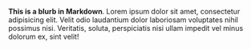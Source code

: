 


__This is a blurb in Markdown__. Lorem ipsum dolor sit amet, consectetur adipisicing elit. Velit odio laudantium dolor laboriosam voluptates nihil possimus nisi. Veritatis, soluta, perspiciatis nisi ullam impedit vel minus dolorum ex, sint velit!
